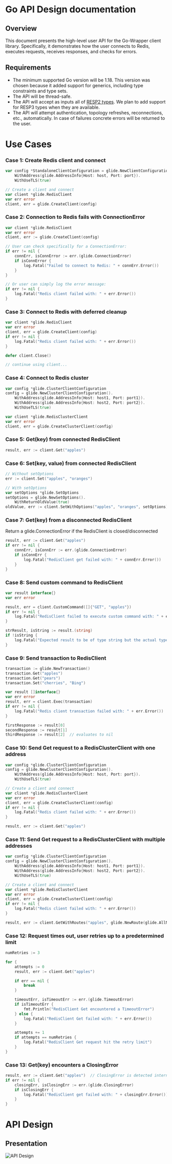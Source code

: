 # Go API Design documentation

## Overview

This document presents the high-level user API for the Go-Wrapper client library. Specifically, it demonstrates how the user connects to Redis, executes requests, receives responses, and checks for errors.

## Requirements

- The minimum supported Go version will be 1.18. This version was chosen because it added support for generics, including type constraints and type sets.
- The API will be thread-safe.
- The API will accept as inputs all of [RESP2 types](https://github.com/redis/redis-specifications/blob/master/protocol/RESP2.md). We plan to add support for RESP3 types when they are available.
- The API will attempt authentication, topology refreshes, reconnections, etc., automatically. In case of failures concrete errors will be returned to the user.

# Use Cases

### Case 1: Create Redis client and connect

```go
var config *StandaloneClientConfiguration = glide.NewClientConfiguration()
    WithAddress(glide.AddressInfo{Host: host, Port: port}).
    WithUseTLS(true)

// Create a client and connect
var client *glide.RedisClient
var err error
client, err = glide.CreateClient(config)
```

### Case 2: Connection to Redis fails with ConnectionError
```go
var client *glide.RedisClient
var err error
client, err := glide.CreateClient(config)

// User can check specifically for a ConnectionError:
if err != nil {
    connErr, isConnError := err.(glide.ConnectionError)
    if isConnError {  
        log.Fatal("Failed to connect to Redis: " + connErr.Error())
    }
}

// Or user can simply log the error message:
if err != nil {
    log.Fatal("Redis client failed with: " + err.Error())
}
```

### Case 3: Connect to Redis with deferred cleanup
```go
var client *glide.RedisClient
var err error
client, err = glide.CreateClient(config)
if err != nil {
    log.Fatal("Redis client failed with: " + err.Error())
}

defer client.Close()

// continue using client...
```

### Case 4: Connect to Redis cluster
```go
var config *glide.ClusterClientConfiguration
config = glide.NewClusterClientConfiguration().
    WithAddress(glide.AddressInfo{Host: host1, Port: port1}).
    WithAddress(glide.AddressInfo{Host: host2, Port: port2}).
    WithUseTLS(true)

var client *glide.RedisClusterClient
var err error
client, err = glide.CreateClusterClient(config)
```

### Case 5: Get(key) from connected RedisClient
```go
result, err := client.Get("apples")
```

### Case 6: Set(key, value) from connected RedisClient
```go
// Without setOptions
err := client.Set("apples", "oranges")

// With setOptions
var setOptions *glide.SetOptions
setOptions = glide.NewSetOptions().
    WithReturnOldValue(true)
oldValue, err := client.SetWithOptions("apples", "oranges", setOptions)
```

### Case 7: Get(key) from a disconnected RedisClient
Return a glide.ConnectionError if the RedisClient is closed/disconnected
```go
result, err := client.Get("apples")
if err != nil {
    connErr, isConnErr := err.(glide.ConnectionError)
    if isConnErr {  
        log.Fatal("RedisClient get failed with: " + connErr.Error())
    }
}
```

### Case 8: Send custom command to RedisClient
```go
var result interface{}
var err error

result, err = client.CustomCommand([]{"GET", "apples"})
if err != nil {
    log.Fatal("RedisClient failed to execute custom command with: " + err.Error())
}

strResult, isString := result.(string)
if !isString {
    log.Fatal("Expected result to be of type string but the actual type was: " + reflect.TypeOf(result))
}
```

### Case 9: Send transaction to RedisClient
```go
transaction := glide.NewTransaction()
transaction.Get("apples")
transaction.Get("pears")
transaction.Set("cherries", "Bing")

var result []interface{}
var err error
result, err = client.Exec(transaction)
if err != nil {
    log.Fatal("Redis client transaction failed with: " + err.Error())
}

firstResponse := result[0]
secondResponse := result[1]
thirdResponse := result[2]  // evaluates to nil
```

### Case 10: Send Get request to a RedisClusterClient with one address
```go
var config *glide.ClusterClientConfiguration
config = glide.NewClusterClientConfiguration().
    WithAddress(glide.AddressInfo{Host: host, Port: port}).
    WithUseTLS(true)

// Create a client and connect
var client *glide.RedisClusterClient
var err error
client, err = glide.CreateClusterClient(config)
if err != nil {
    log.Fatal("Redis client failed with: " + err.Error())
}

result, err := client.Get("apples")
```

### Case 11: Send Get request to a RedisClusterClient with multiple addresses
```go
var config *glide.ClusterClientConfiguration
config = glide.NewClusterClientConfiguration().
    WithAddress(glide.AddressInfo{Host: host1, Port: port1}).
    WithAddress(glide.AddressInfo{Host: host2, Port: port2}).
    WithUseTLS(true)

// Create a client and connect
var client *glide.RedisClusterClient
var err error
client, err = glide.CreateClusterClient(config)
if err != nil {
    log.Fatal("Redis client failed with: " + err.Error())
}

result, err := client.GetWithRoutes("apples", glide.NewRoute(glide.AllNodes))
```

### Case 12: Request times out, user retries up to a predetermined limit
```go
numRetries := 3

for {
    attempts := 0
    result, err := client.Get("apples")

    if err == nil {
        break
    }

    timeoutErr, isTimeoutErr := err.(glide.TimeoutError)
    if isTimeoutErr {
        fmt.Println("RedisClient Get encountered a TimeoutError")
    } else {
        log.Fatal("RedisClient Get failed with: " + err.Error())
    } 

    attempts += 1
    if attempts == numRetries {
        log.Fatal("RedisClient Get request hit the retry limit")
    }
}
```

### Case 13: Get(key) encounters a ClosingError
```go
result, err := client.Get("apples")  // ClosingError is detected internally, client will internally close and perform any necessary cleanup steps
if err != nil {
    closingErr, isClosingErr := err.(glide.ClosingError)
    if isClosingErr {  
        log.Fatal("RedisClient get failed with: " + closingErr.Error())
    }
}
```

# API Design

## Presentation

![API Design](img/design-go-api.svg)
